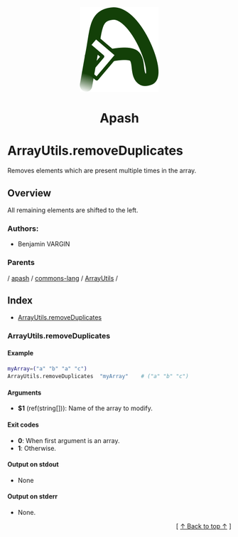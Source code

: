 
<div align='center' id='apash-top'>
  <a href='https://github.com/hastec-fr/apash'>
    <img alt='apash-logo' src='../../../../../../../assets/apash-logo.svg'/>
  </a>

  # Apash
</div>

# ArrayUtils.removeDuplicates

Removes elements which are present multiple times in the array.

## Overview

All remaining elements are shifted to the left.

### Authors:
* Benjamin VARGIN

### Parents
<!-- apash.parentBegin -->
[](../../../../.md) / [apash](../../../apash.md) / [commons-lang](../../commons-lang.md) / [ArrayUtils](../ArrayUtils.md) / 
<!-- apash.parentEnd -->

## Index

* [ArrayUtils.removeDuplicates](#arrayutilsremoveduplicates)

### ArrayUtils.removeDuplicates

#### Example

```bash
myArray=("a" "b" "a" "c")
ArrayUtils.removeDuplicates  "myArray"    # ("a" "b" "c")
```

#### Arguments

* **$1** (ref(string[])): Name of the array to modify.

#### Exit codes

* **0**: When first argument is an array.
* **1**: Otherwise.

#### Output on stdout

* None

#### Output on stderr

* None.


  <div align='right'>[ <a href='#apash-top'>↑ Back to top ↑</a> ]</div>

